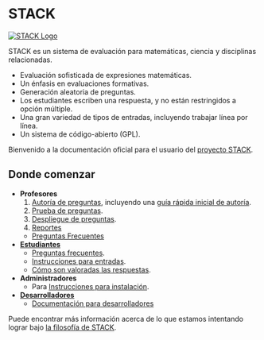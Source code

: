 # STACK

[![STACK Logo](%CONTENT/logo-trans.png)](About/Logo.md)

STACK es un sistema de evaluación para matemáticas, ciencia y disciplinas relacionadas.

* Evaluación sofisticada de expresiones matemáticas.
* Un énfasis en evaluaciones formativas.
* Generación aleatoria de preguntas.
* Los estudiantes escriben una respuesta, y no están restringidos a opción múltiple.
* Una gran variedad de tipos de entradas, incluyendo trabajar línea por línea.
* Un sistema de código-abierto (GPL).

Bienvenido a la documentación oficial para el usuario del [proyecto STACK](About/index.md).


## Donde comenzar ##

* **Profesores**
  1. [Autoría de preguntas](Authoring/index.md), incluyendo una [guía rápida inicial de autoría](Authoring/Authoring_quick_start.md).
  2. [Prueba de preguntas](Authoring/Testing.md).
  3. [Despliegue de preguntas](Authoring/Deploying.md).
  4. [Reportes](Authoring/Reporting.md)
  *  [Preguntas Frecuentes](Authoring/Author_FAQ.md)
* [**Estudiantes**](Students/index.md)
  * [Preguntas frecuentes](Students/FAQ.md).
  * [Instrucciones para entradas](Students/Answer_input.md).
  * [Cómo son valoradas las respuestas](Students/Answer_assessment.md).
* **Administradores**
  * Para [Instrucciones para instalación](Installation/index.md).
* **[Desarrolladores](Developer/index.md)**
  * [Documentación para desarrolladores](Developer/index.md)

Puede encontrar más información acerca de lo que estamos intentando lograr bajo [la filosofía de STACK](About/The_philosophy_of_STACK.md).

